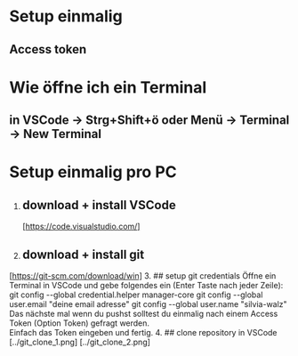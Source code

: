 # Setup einmalig
## Access token
# Wie öffne ich ein Terminal
## in VSCode -> Strg+Shift+ö oder Menü -> Terminal -> New Terminal
# Setup einmalig pro PC
1. ## download + install VSCode  
    [https://code.visualstudio.com/]
2. ## download + install git
[https://git-scm.com/download/win]
3. ## setup git credentials
    Öffne ein Terminal in VSCode und gebe folgendes ein (Enter Taste nach jeder Zeile):
        git config --global credential.helper manager-core
        git config --global user.email "deine email adresse"
        git config --global user.name "silvia-walz"
    Das nächste mal wenn du pushst solltest du einmalig nach einem Access Token (Option Token) gefragt werden.  
    Einfach das Token eingeben und fertig.
4. ## clone repository in VSCode
   [../git_clone_1.png]
   [../git_clone_2.png]

